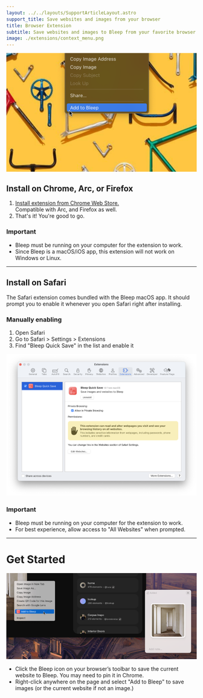 ```yaml
---
layout: ../../layouts/SupportArticleLayout.astro
support_title: Save websites and images from your browser
title: Browser Extension
subtitle: Save websites and images to Bleep from your favorite browser. Works with Chrome, Arc, Firefox, and Safari.
image: ./extensions/context_menu.png
---
```


![Context menu](./extensions/context_menu.png)

## Install on Chrome, Arc, or Firefox

1. [Install extension from Chrome Web Store.](https://chromewebstore.google.com/detail/cjfkfilhmpodcciidnmoiojffkmkgepj/preview?hl=en-AU&authuser=0)  
   Compatible with Arc, and Firefox as well.
2. That's it! You're good to go.

### Important

- Bleep must be running on your computer for the extension to work.
- Since Bleep is a macOS/iOS app, this extension will not work on Windows or Linux.

---

## Install on Safari

The Safari extension comes bundled with the Bleep macOS app. It should prompt you to enable it whenever you open Safari right after installing.

### Manually enabling

1. Open Safari
2. Go to Safari > Settings > Extensions
3. Find "Bleep Quick Save" in the list and enable it

![Safari extension settings](./extensions/safari_extensions.png)

### Important

- Bleep must be running on your computer for the extension to work.
- For best experience, allow access to "All Websites" when prompted.

---

# Get Started

![Screenshot of the extension in use](./extensions/screenshot.png)

- Click the Bleep icon on your browser’s toolbar to save the current website to Bleep. You may need to pin it in Chrome.
- Right-click anywhere on the page and select "Add to Bleep" to save images (or the current website if not an image.)
